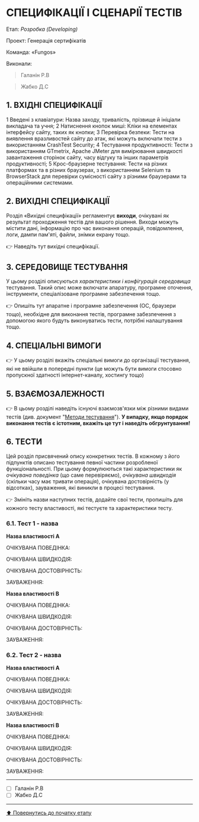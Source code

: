 # СПЕЦИФІКАЦІЇ І СЦЕНАРІЇ ТЕСТІВ

Етап: *Розробка (Developing)*

Проект: Генерація сертифікатів

Команда: «Fungos»

Виконали:
>Галанін Р.В

>Жабко Д.C



## **1. ВХІДНІ СПЕЦИФІКАЦІЇ**
 1 Введені з клавіатури: Назва заходу, тривалість, прізвище й ініціали викладача та учня;
 2 Натиснення кнопок миші: Кліки на елементах інтерфейсу сайту, таких як кнопки;
 3 Перевірка безпеки: Тести на виявлення вразливостей сайту до атак, які можуть включати тести з використанням CrashTest Security;
 4 Тестування продуктивності: Тести з використанням GTmetrix, Apache JMeter для вимірювання швидкості завантаження сторінок сайту, часу відгуку та інших параметрів продуктивності;
 5 Крос-браузерне тестування: Тести на різних платформах та в різних браузерах, з використанням Selenium та BrowserStack для перевірки сумісності сайту з різними браузерами та операційними системами.

## **2. ВИХІДНІ СПЕЦИФІКАЦІЇ**

Розділ «Вихідні специфікації» регламентує **виходи**, очікувані як результат проходження тестів для вашого рішення. Виходи можуть містити дані, інформацію про час виконання операцій, повідомлення, логи, дампи пам'яті, файли, знімки екрану тощо. 

:point_right: Наведіть тут вихідні специфікації.

## **3. СЕРЕДОВИЩЕ ТЕСТУВАННЯ**

У цьому розділі описуються *характеристики і конфігурація середовища* тестування. Такий опис може включати апаратуру, програмне оточення, інструменти, спеціалізоване програмне забезпечення тощо.

:point_right: Опишіть тут апаратне і програмне забезпечення (ОС, браузери тощо), необхідне для виконання тестів, програмне забезпечення з допомогою якого будуть виконуватись тести, потрібні налаштування тощо.  

## **4. СПЕЦІАЛЬНІ ВИМОГИ**

:point_right: У цьому розділі вкажіть спеціальні вимоги до організації тестування, які не ввійшли в попередні пункти (це можуть бути вимоги стосовно пропускної здатності інтернет-каналу, хостингу тощо)

## **5. ВЗАЄМОЗАЛЕЖНОСТІ**

:point_right: В цьому розділі наведіть існуючі взаємозв'язки між різними видами тестів (див. документ "[Методи тестування](../2.Planning/other/%D0%9C%D0%B5%D1%82%D0%BE%D0%B4%D0%B8%20%D1%82%D0%B5%D1%81%D1%82%D1%83%D0%B2%D0%B0%D0%BD%D0%BD%D1%8F.md)"). **У випадку, якщо порядок виконання тестів є істотним, вкажіть це тут і наведіть обгрунтування!**

## **6. ТЕСТИ**
Цей розділ присвячений опису конкретних тестів. В кожному з його підпунктів описано тестування певної частини розробленої функціональності. При цьому формулюються такі характеристики як *очікувана поведінка* (що саме перевіряємо), *очікувана швидкодія* (скільки часу має тривати операція), очікувана достовірність (у відсотках), зауваження, які виникли в процесі тестування.

:point_right: Змініть назви наступних тестів, додайте свої тести, пропишіть для кожного тесту властивості, які тестуєте та характеристики тесту.

### **6.1. Тест 1 - назва**

**Назва властивості A**

ОЧІКУВАНА ПОВЕДІНКА:

ОЧІКУВАНА ШВИДКОДІЯ:

ОЧІКУВАНА ДОСТОВІРНІСТЬ:

ЗАУВАЖЕННЯ:

**Назва властивості B**

ОЧІКУВАНА ПОВЕДІНКА:

ОЧІКУВАНА ШВИДКОДІЯ:

ОЧІКУВАНА ДОСТОВІРНІСТЬ:

ЗАУВАЖЕННЯ:

### **6.2. Тест 2 - назва**

**Назва властивості A**

ОЧІКУВАНА ПОВЕДІНКА:

ОЧІКУВАНА ШВИДКОДІЯ:

ОЧІКУВАНА ДОСТОВІРНІСТЬ:

ЗАУВАЖЕННЯ:

**Назва властивості B**

ОЧІКУВАНА ПОВЕДІНКА:

ОЧІКУВАНА ШВИДКОДІЯ:

ОЧІКУВАНА ДОСТОВІРНІСТЬ:

ЗАУВАЖЕННЯ:

---

- [ ] Галанін Р.В
- [ ] Жабко Д.C

---
[:arrow_up: Повернутись до початку етапу](/docs/3.Developing/README.md)
